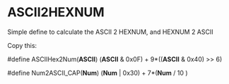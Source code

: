 # ASCII2HEXNUM
Simple define to calculate the ASCII 2 HEXNUM, and HEXNUM 2 ASCII

Copy this:

#define ASCIIHex2Num(__ASCII__) (__ASCII__ & 0x0F) + 9*((__ASCII__ & 0x40) >> 6)

#define Num2ASCII_CAP(__Num__) (__Num__ | 0x30) + 7*(__Num__ / 10 )
